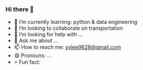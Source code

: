 ### Hi there 👋

- 🌱 I’m currently learning: python & data engineering
- 👯 I’m looking to collaborate on transportation
- 🤔 I’m looking for help with ...
- 💬 Ask me about ...
- 📫 How to reach me: sylee9628@gmail.com
- 😄 Pronouns: ...
- ⚡ Fun fact: 
